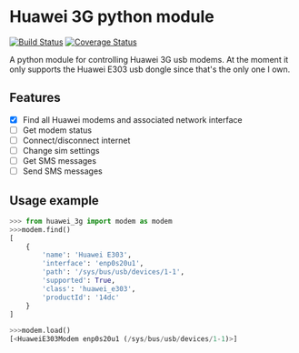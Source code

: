 # Huawei 3G python module
[![Build Status](https://travis-ci.org/MartijnBraam/huawei-3g.svg)](https://travis-ci.org/MartijnBraam/huawei-3g)
[![Coverage Status](https://coveralls.io/repos/MartijnBraam/huawei-3g/badge.svg?branch=master&service=github)](https://coveralls.io/github/MartijnBraam/huawei-3g?branch=master)

A python module for controlling Huawei 3G usb modems. At the moment it only supports the Huawei E303 usb dongle since that's
the only one I own.

## Features

- [x] Find all Huawei modems and associated network interface
- [ ] Get modem status
- [ ] Connect/disconnect internet
- [ ] Change sim settings
- [ ] Get SMS messages
- [ ] Send SMS messages

## Usage example

```python
>>> from huawei_3g import modem as modem
>>>modem.find()
[
    {
        'name': 'Huawei E303',
        'interface': 'enp0s20u1',
        'path': '/sys/bus/usb/devices/1-1',
        'supported': True,
        'class': 'huawei_e303',
        'productId': '14dc'
    }
]

>>>modem.load()
[<HuaweiE303Modem enp0s20u1 (/sys/bus/usb/devices/1-1)>]
```
